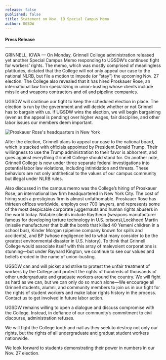 ```yaml
---
release: false
published: false
title: Statement on Nov. 19 Special Campus Memo
author: UGSDW
---
```

#### Press Release 

---

GRINNELL, IOWA — On Monday, Grinnell College administration released yet another Special
Campus Memo responding to UGSDW’s continued fight for workers’ rights. The memo, which
was mostly comprised of meaningless platitudes, dictated that the College will not only appeal
our case to the national NLRB, but file a motion to impede (or “stay”) the upcoming Nov. 27
election. The College also revealed that it has hired Proskauer Rose, an international law firm
specializing in union-busting whose clients include missile and weapons contractors and oil
and pipeline companies.

UGSDW will continue our fight to keep the scheduled election in place. The election is run by
the government and will decide whether or not Grinnell has to bargain with us. If UGSDW wins
the election, we will begin bargaining (even as the appeal is pending) over higher wages, fair
discipline, and other labor issues our members deem important.

![Proskauer Rose's headquarters in New York]({{site.baseurl}}/https://www.law.com/image/EM/proskauer-Article-201408291640.jpg)

After the election, Grinnell plans to appeal our case to the national board, which is
stacked with officials appointed by President Donald Trump. Their willingness to use the
Trump administration to their favor is abhorrent, and goes against everything Grinnell College
should stand for. On another note, Grinnell College is now under three separate federal
investigations into potential labor law violations, including intimidation and threats. These
behaviors are not only antithetical to the values of our campus community but illegal under
NLRB rules.

Also discussed in the campus memo was the College’s hiring of Proskauer Rose, an
international law firm headquartered in New York City. The cost of hiring such a prestigious
firm is almost unfathomable. Proskauer Rose has thirteen offices worldwide, employs over 700
lawyers, and represents some of the most despicable corporate juggernauts and human rights
abusers in the world today. Notable clients include Raytheon (weapons manufacturer famous
for developing torture technology in U.S. prisons),Lockheed Martin (missile manufacturer
that built the bomb that killed 40 Yemeni children in a school bus), Kinder Morgan (pipeline
company known for spills and accidents), and BP (whose negligence led to what many consider
to be the greatest environmental disaster in U.S. history). To think that Grinnell College would
associate itself with this array of malevolent corporations is stunning—but under Raynard
Kington, we continue to see our values and beliefs eroded in the name of union-busting.

UGSDW can and will picket and strike to protest the unfair treatment of workers by the College
and protect the rights of hundreds of thousands of other undergraduate and graduate workers
around the country. We will fight as hard as we can, but we can only do so much alone—We
encourage all Grinnell students, alumni, and community members to join us in our fight for
the rights of student workers and make labor rights history in the process. Contact us to get
involved in future labor action.

UGSDW remains willing to open a dialogue and discuss compromise with the College. Instead,
in defiance of our community’s commitment to civil discourse, administration refuses.

We will fight the College tooth and nail as they seek to destroy not only our rights, but the rights of all undergraduate and graduat student workers nationwide.

We look forward to students demonstrating their power in numbers in our Nov. 27 election.